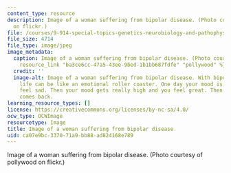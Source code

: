 ```yaml
---
content_type: resource
description: Image of a woman suffering from bipolar disease. (Photo courtesy of pollywood
  on flickr.)
file: /courses/9-914-special-topics-genetics-neurobiology-and-pathophysiology-of-psychiatric-disorders-fall-2008/ca07e9bc337071a9bb88ad824168e789_9-914f08-th.jpg
file_size: 4714
file_type: image/jpeg
image_metadata:
  caption: Image of a woman suffering from bipolar disease. (Photo courtesy of {{%
    resource_link "ba3ce6cc-47a5-43ee-9bed-1b1bb687fdfe" "pollywood" %}} on flickr.)
  credit: ''
  image-alt: Image of a woman suffering from bipolar disease. With bipolar disorder,
    life can be like an emotional roller coaster. One day your mood is low and you
    feel sad. Then your mood gets really high and you feel great. Then the sadness
    comes back.
learning_resource_types: []
license: https://creativecommons.org/licenses/by-nc-sa/4.0/
ocw_type: OCWImage
resourcetype: Image
title: Image of a woman suffering from bipolar disease
uid: ca07e9bc-3370-71a9-bb88-ad824168e789
---
```

Image of a woman suffering from bipolar disease. (Photo courtesy of pollywood on flickr.)